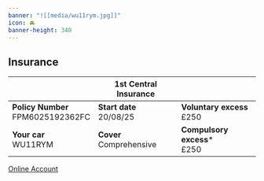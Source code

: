 ```yaml
---
banner: "![[media/wu11rym.jpg]]"
icon: 🚘
banner-height: 340
---
```

## Insurance

|                                        | 1st Central Insurance        |                                  |
| -------------------------------------- | ---------------------------- | -------------------------------- |
| **Policy Number**  <br>FPM6025192362FC | **Start date**  <br>20/08/25 | **Voluntary excess**  <br>£250   |
| **Your car**  <br>WU11RYM              | **Cover**  <br>Comprehensive | **Compulsory excess***  <br>£250 |    
[Online Account](https://my.1stcentralinsurance.com/customer/dashboard?policyId=ZW5jcnlwdGlvbg%253D%253DNSpG%252FzL9AYe5otQdJZVXzg%253D%253D)
